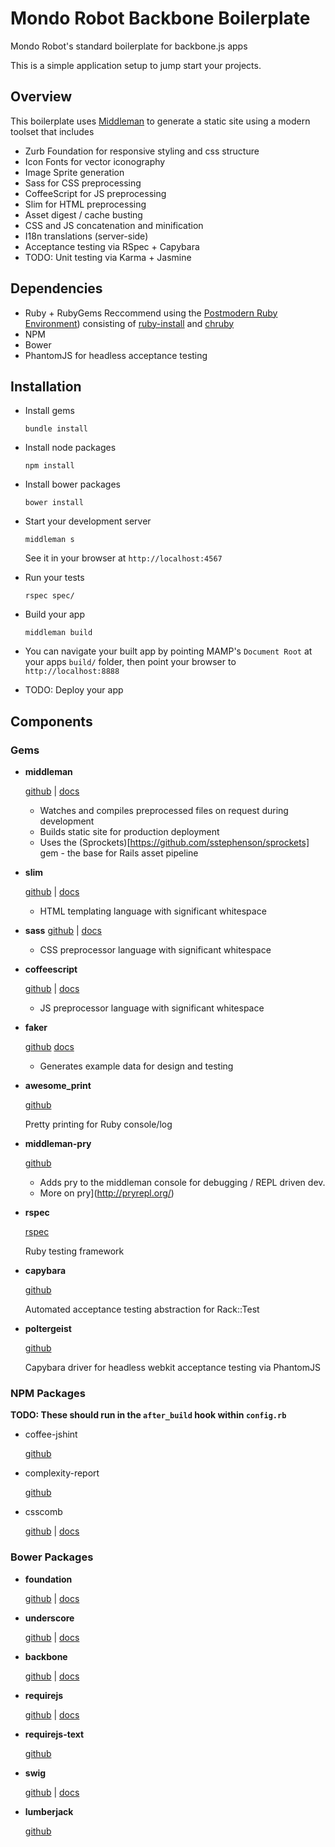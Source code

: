 Mondo Robot Backbone Boilerplate
===

Mondo Robot's standard boilerplate for backbone.js apps

This is a simple application setup to jump start your projects.

## Overview

This boilerplate uses [Middleman](http://middlemanapp.com/) to generate a static site using a modern toolset that includes

* Zurb Foundation for responsive styling and css structure
* Icon Fonts for vector iconography
* Image Sprite generation
* Sass for CSS preprocessing
* CoffeeScript for JS preprocessing
* Slim for HTML preprocessing
* Asset digest / cache busting
* CSS and JS concatenation and minification
* I18n translations (server-side)
* Acceptance testing via RSpec + Capybara
* TODO: Unit testing via Karma + Jasmine

## Dependencies

* Ruby + RubyGems
  Reccommend using the [Postmodern Ruby Environment](http://yousefourabi.com/blog/2013/11/the-postmodern-ruby-environment/)) consisting of [ruby-install](https://github.com/postmodern/ruby-install) and [chruby](https://github.com/postmodern/chruby)
* NPM
* Bower
* PhantomJS for headless acceptance testing

## Installation

* Install gems

  ```shell
  bundle install
  ```

* Install node packages

  ```shell
  npm install
  ```

* Install bower packages

  ```shell
  bower install
  ```

* Start your development server
  ```shell
  middleman s
  ```

  See it in your browser at `http://localhost:4567`

* Run your tests
  ```shell
  rspec spec/
  ```

* Build your app
  ```shell
  middleman build
  ```

* You can navigate your built app by pointing MAMP's `Document Root` at your apps `build/` folder, then point your browser to `http://localhost:8888`

* TODO: Deploy your app

## Components

### Gems

* **middleman**

  [github](https://github.com/middleman/middleman) | [docs](http://middlemanapp.com/)

  * Watches and compiles preprocessed files on request during development
  * Builds static site for production deployment
  * Uses the (Sprockets)[https://github.com/sstephenson/sprockets] gem - the base for Rails asset pipeline

* **slim**

  [github](https://github.com/slim-template/slim) | [docs](http://slim-lang.com/)

  * HTML templating language with significant whitespace

* **sass**
  [github](https://github.com/sass/sass) | [docs](http://sass-lang.com/documentation/file.SASS_REFERENCE.html)

  * CSS preprocessor language with significant whitespace

* **coffeescript**

  [github](https://github.com/jashkenas/coffeescript) | [docs](http://coffeescript.org/)

  * JS preprocessor language with significant whitespace

* **faker**

  [github](https://github.com/stympy/faker) [docs](http://rubydoc.info/github/stympy/faker/master/frames)

  * Generates example data for design and testing

* **awesome_print**

  [github](https://github.com/michaeldv/awesome_print)

  Pretty printing for Ruby console/log

* **middleman-pry**

  [github](https://github.com/AndrewKvalheim/middleman-pry)

  * Adds pry to the middleman console for debugging / REPL driven dev.
  * More on pry](http://pryrepl.org/)

* **rspec**

  [rspec](https://github.com/rspec/rspec)

  Ruby testing framework

* **capybara**

  [github](https://github.com/jnicklas/capybara)

  Automated acceptance testing abstraction for Rack::Test

* **poltergeist**

  [github](https://github.com/teampoltergeist/poltergeist)

  Capybara driver for headless webkit acceptance testing via PhantomJS

### NPM Packages

**TODO: These should run in the `after_build` hook within `config.rb`**

* coffee-jshint

  [github](https://github.com/Clever/coffee-jshint)

* complexity-report

  [github](https://github.com/philbooth/complexity-report)

* csscomb

  [github](https://github.com/csscomb/csscomb.js) | [docs](http://csscomb.com/)

### Bower Packages

* **foundation**

  [github](https://github.com/zurb/foundation) | [docs](http://foundation.zurb.com/docs/)

* **underscore**

  [github](https://github.com/jashkenas/underscore) | [docs](http://underscorejs.org/)

* **backbone**

  [github](https://github.com/jashkenas/backbone) | [docs](http://backbonejs.org/)

* **requirejs**

  [github](https://github.com/jrburke/requirejs) | [docs](http://requirejs.org/)

* **requirejs-text**

  [github](https://github.com/requirejs/text)

* **swig**

  [github](https://github.com/paularmstrong/swig/) | [docs](http://paularmstrong.github.io/swig/)

* **lumberjack**

  [github](https://github.com/jbail/lumberjack)
